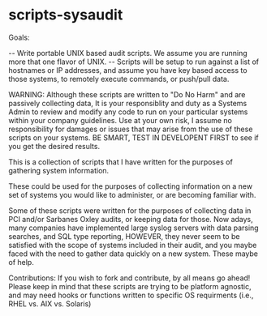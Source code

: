 scripts-sysaudit
================

Goals:

-- Write portable UNIX based audit scripts. We assume you are running more that one flavor of UNIX.
-- Scripts will be setup to run against a list of hostnames or IP addresses, and assume you have key based access to those systems, to remotely execute commands, or push/pull data.

WARNING:  Although these scripts are written to "Do No Harm" and are passively collecting data, It is your responsiblity and duty as a Systems Admin to review and modify any code to run on your particular systems within your company guidelines. Use at your own risk, I assume no responsibility for damages or issues that may arise from the use of these scripts on your systems.  BE SMART, TEST IN DEVELOPENT FIRST to see if you get the desired results.

This is a collection of scripts that I have written for the purposes of gathering system information.

These could be used for the purposes of collecting information on a new set of systems you would like to administer, or are becoming familiar with.

Some of these scripts were written for the purposes of collecting data in PCI and/or Sarbanes Oxley audits, or keeping data for those.  Now adays, many companies have implemented large syslog servers with data parsing searches, and SQL type reporting, HOWEVER, they never seem to be satisfied with the scope of systems included in their audit, and you maybe faced with the need to gather data quickly on a new system. These maybe of help.

Contributions:  If you wish to fork and contribute, by all means go ahead!  Please keep in mind that these scripts are trying to be platform agnostic, and may need hooks or functions written to specific OS requirments (i.e., RHEL vs. AIX vs. Solaris)